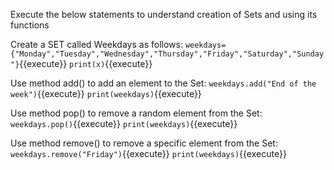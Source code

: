 Execute the below statements to understand creation of Sets and using its functions

 Create a SET called Weekdays as follows: `weekdays={"Monday","Tuesday","Wednesday","Thursday","Friday","Saturday","Sunday"}`{{execute}}
 `print(x)`{{execute}}

 Use method add() to add an element to the Set: `weekdays.add("End of the week")`{{execute}}
 `print(weekdays)`{{execute}}

 Use method pop() to remove a random element from the Set: `weekdays.pop()`{{execute}}
 `print(weekdays)`{{execute}}

 Use method remove() to remove a specific element from the Set: `weekdays.remove("Friday")`{{execute}}
 `print(weekdays)`{{execute}}
